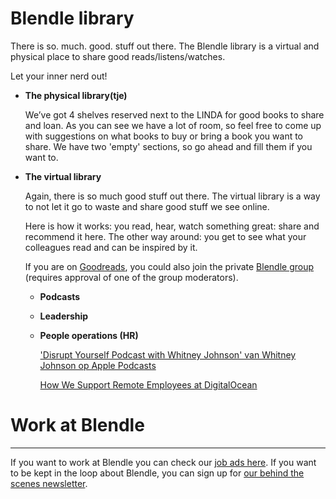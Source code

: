 # Blendle library

There is so. much. good. stuff out there. The Blendle library is a virtual and physical place to share good reads/listens/watches. 

Let your inner nerd out!

- **The physical library(tje)**
    
    We’ve got 4 shelves reserved next to the LINDA for good books to share and loan. As you can see we have a lot of room, so feel free to come up with suggestions on what books to buy or bring a book you want to share. We have two 'empty' sections, so go ahead and fill them if you want to. 
    
- **The virtual library**
    
    Again, there is so much good stuff out there. The virtual library is a way to not let it go to waste and share good stuff we see online.
    
    Here is how it works: you read, hear, watch something great: share and recommend it here. The other way around: you get to see what your colleagues read and can be inspired by it.
    
    If you are on [Goodreads](https://www.goodreads.com/), you could also join the private [Blendle group](https://www.goodreads.com/group/show/159991-blendle) (requires approval of one of the group moderators).
    
     
    
    - **Podcasts**
    - **Leadership**
        
        [](https://www.intercom.com/blog/motivate-your-star-performers-with-meaningful-career-conversations/?utm_source=feedburner&utm_medium=feed&utm_campaign=Feed%3A+contrast%2Fblog+%28Inside+Intercom%29)
        
    - **People operations (HR)**
        
        ['Disrupt Yourself Podcast with Whitney Johnson' van Whitney Johnson op Apple Podcasts](https://itunes.apple.com/nl/podcast/disrupt-yourself-podcast-with-whitney-johnson/id1156483471?mt=2&i=1000406162408)
        
        [How We Support Remote Employees at DigitalOcean](https://blog.digitalocean.com/how-we-support-remote-employees-at-digitalocean/)
        
    

# Work at Blendle

---

If you want to work at Blendle you can check our [job ads here](https://blendle.homerun.co/). If you want to be kept in the loop about Blendle, you can sign up for [our behind the scenes newsletter](https://blendle.homerun.co/yes-keep-me-posted/tr/apply?token=8092d4128c306003d97dd3821bad06f2).